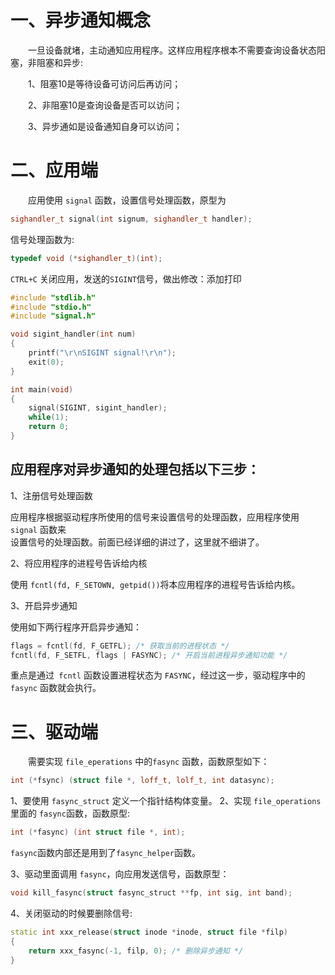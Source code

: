 # 一、异步通知概念
&emsp;&emsp;一旦设备就堵，主动通知应用程序。这样应用程序根本不需要查询设备状态阳塞，非阻塞和异步:

&emsp;&emsp;1、阻塞10是等待设备可访问后再访问；

&emsp;&emsp;2、非阻塞10是查询设备是否可以访问；

&emsp;&emsp;3、异步通如是设备通知自身可以访问；

# 二、应用端
&emsp;&emsp;应用使用 `signal` 函数，设置信号处理函数，原型为
```cpp
sighandler_t signal(int signum, sighandler_t handler);
```
信号处理函数为:
```cpp
typedef void (*sighandler_t)(int);
```

`CTRL+C` 关闭应用，发送的`SIGINT`信号，做出修改：添加打印
```cpp
#include "stdlib.h"
#include "stdio.h"
#include "signal.h"

void sigint_handler(int num)
{
    printf("\r\nSIGINT signal!\r\n");
    exit(0);
}

int main(void)
{
    signal(SIGINT, sigint_handler);
    while(1);
    return 0;
}
```


## 应用程序对异步通知的处理包括以下三步：  

1、注册信号处理函数  

应用程序根据驱动程序所使用的信号来设置信号的处理函数，应用程序使用 `signal` 函数来  
设置信号的处理函数。前面已经详细的讲过了，这里就不细讲了。  

2、将应用程序的进程号告诉给内核  

使用 `fcntl(fd, F_SETOWN, getpid())`将本应用程序的进程号告诉给内核。  

3、开启异步通知  

使用如下两行程序开启异步通知：  

```cpp
flags = fcntl(fd, F_GETFL); /* 获取当前的进程状态 */  
fcntl(fd, F_SETFL, flags | FASYNC); /* 开启当前进程异步通知功能 */  
```
重点是通过` fcntl` 函数设置进程状态为 `FASYNC`，经过这一步，驱动程序中的 `fasync` 函数就会执行。


# 三、驱动端
&emsp;&emsp;需要实现 `file_eperations` 中的`fasync` 函数，函数原型如下：
```cpp
int (*fsync) (struct file *, loff_t, lolf_t, int datasync);
```

1、要使用 `fasync_struct` 定义一个指针结构体变量。
2、实现 `file_operations` 里面的 `fasync`函数，函数原型:
```cpp
int (*fasync) (int struct file *, int);
```
`fasync`函数内部还是用到了`fasync_helper`函数。

3、驱动里面调用 `fasync`，向应用发送信号，函数原型：
```cpp
void kill_fasync(struct fasync_struct **fp, int sig, int band);
```
4、关闭驱动的时候要删除信号:
```cpp
static int xxx_release(struct inode *inode, struct file *filp)  
{  
	return xxx_fasync(-1, filp, 0); /* 删除异步通知 */  
}
```

<!--stackedit_data:
eyJoaXN0b3J5IjpbLTE3MTExMjk5NDAsLTEzODUxNDU0MDRdfQ
==
-->